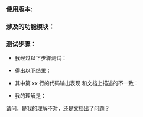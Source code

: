 ### 使用版本:


### 涉及的功能模块：


### 测试步骤：
+ 我经过以下步骤测试：

+ 得出以下结果：

+ 其中第 xx 行的代码输出表现 和文档上描述的不一致：

+ 我的理解是：

请问，是我的理解不对，还是文档出了问题？
